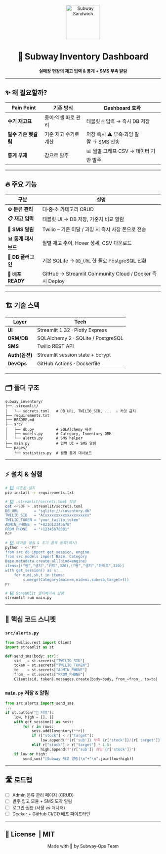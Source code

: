 <div align="center">

<img src="https://em-content.zobj.net/source/apple/391/sandwich_1f96a.png" width="110" alt="Subway Sandwich" />

# 🥪 Subway Inventory Dashboard

**실매장 현장의 재고 입력 & 통계 + SMS 부족 알람**

</div>

---

## ✨ 왜 필요할까?

| Pain Point           | 기존 방식             | Dashboard 효과                         |
| -------------------- | --------------------- | -------------------------------------- |
| **수기 재고표**      | 종이·엑셀 따로 관리   | 태블릿 🖱 입력 → 즉시 DB 저장           |
| **발주 기준 헷갈림** | 기준 재고 수기로 계산 | 저장 즉시 ⚠️ 부족·과잉 알람 → SMS 전송 |
| **통계 부재**        | 감으로 발주           | 📊 월별 그래프·CSV → 데이터 기반 발주  |

---

## 🔥 주요 기능

|   구분               |   설명                                                  |
| -------------------- | ------------------------------------------------------- |
| **⚙️ 분류 관리**     | 대·중·소 카테고리 CRUD                                  |
| **📋 재고 입력**     | 태블릿 UI → DB 저장, 기준치 비교 알람                   |
| **📲 SMS 알림**      | Twilio – 기준 미달 / 과잉 시 즉시 사장 폰으로 전송      |
| **📊 통계 대시보드** | 월별 재고 추이, Hover 상세, CSV 다운로드                |
| **🔗 DB 플러그인**   | 기본 SQLite → `DB_URL` 한 줄로 PostgreSQL 전환          |
| **🚀 배포 READY**    | GitHub → Streamlit Community Cloud / Docker 즉시 Deploy |

---

## 🏗️ 기술 스택

| Layer          | Tech                               |
| -------------- | ---------------------------------- |
| **UI**         | Streamlit 1.32 · Plotly Express    |
| **ORM/DB**     | SQLAlchemy 2 · SQLite / PostgreSQL |
| **SMS**        | Twilio REST API                    |
| **Auth(옵션)** | Streamlit session state + bcrypt   |
| **DevOps**     | GitHub Actions · Dockerfile        |

---

## 🗂 폴더 구조

```text
subway_inventory/
├── .streamlit/
│   └── secrets.toml   # DB_URL, TWILIO_SID, ...  ⚠︎ 커밋 금지
├── requirements.txt
├── README.md
├── src/
│   ├── db.py          # SQLAlchemy 세션
│   ├── models.py      # Category, Inventory ORM
│   └── alerts.py      # SMS helper
├── main.py            # 입력 UI + SMS 알림
└── pages/
    └── statistics.py  # 월별 통계 대시보드
```

---

## ⚡ 설치 & 실행

```bash
# 1️⃣ 의존성 설치
pip install -r requirements.txt

# 2️⃣ .streamlit/secrets.toml 작성
cat <<EOF > .streamlit/secrets.toml
DB_URL       = "sqlite:///inventory.db"
TWILIO_SID   = "ACxxxxxxxxxxxxxxxxxxxx"
TWILIO_TOKEN = "your_twilio_token"
ADMIN_PHONE  = "+821012345678"
FROM_PHONE   = "+12345678901"
EOF

# 3️⃣ 테이블 생성 & 초기 품목 등록(예시)
python - <<'PY'
from src.db import get_session, engine
from src.models import Base, Category
Base.metadata.create_all(bind=engine)
items=[("빵","생지","위트",320),("빵","생지","화이트",320)]
with get_session() as s:
    for m,mi,sb,t in items:
        s.merge(Category(main=m,mid=mi,sub=sb,target=t))
PY

# 4️⃣ Streamlit 멀티페이지 실행
streamlit run main.py
```

---

## 🔑 핵심 코드 스니펫

### `src/alerts.py`

```python
from twilio.rest import Client
import streamlit as st

def send_sms(body: str):
    sid   = st.secrets["TWILIO_SID"]
    token = st.secrets["TWILIO_TOKEN"]
    to    = st.secrets["ADMIN_PHONE"]
    from_ = st.secrets["FROM_PHONE"]
    Client(sid, token).messages.create(body=body, from_=from_, to=to)
```

### `main.py` 저장 & 알림

```python
from src.alerts import send_sms
...
if st.button("💾 저장"):
    low, high = [], []
    with get_session() as sess:
        for r in rows:
            sess.add(Inventory(**r))
            if r["stock"] < r["target"]:
                low.append(f"{r['sub']} 부족 {r['stock']}/{r['target']}")
            elif r["stock"] > r["target"] * 1.5:
                high.append(f"{r['sub']} 과잉 {r['stock']}")
    if low or high:
        send_sms("[Subway 재고 알림]\n"+"\n".join(low+high))
```

---

## 🛣️ 로드맵

- [ ] Admin 분류 관리 페이지 (CRUD)
- [ ] 발주·입고 모듈 + SMS 도착 알림
- [ ] 로그인·권한 (사장 vs 매니저)
- [ ] Docker + GitHub CI/CD 배포 파이프라인

---

## 📜 License  | MIT

<div align="center">Made with 💚 by Subway‑Ops Team</div>
